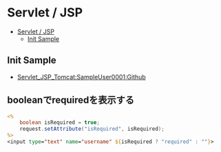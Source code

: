 # Servlet / JSP

- [Servlet / JSP](#servlet--jsp)
  - [Init Sample](#init-sample)

## Init Sample

- [Servlet_JSP_Tomcat:SampleUser0001:Github](https://sampleuser0001.github.io/Servlet_JSP_Tomcat/)

## booleanでrequiredを表示する

``` jsp
<%
    boolean isRequired = true;
    request.setAttribute("isRequired", isRequired);
%>
<input type="text" name="username" ${isRequired ? "required" : ""}>
```

